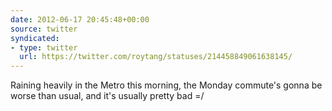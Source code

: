 ```yaml
---
date: 2012-06-17 20:45:48+00:00
source: twitter
syndicated:
- type: twitter
  url: https://twitter.com/roytang/statuses/214458849061638145/
---
```


Raining heavily in the Metro this morning, the Monday commute's gonna be worse than usual, and it's usually pretty bad =/